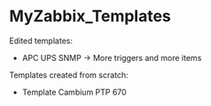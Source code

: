 # MyZabbix_Templates

Edited templates:
- APC UPS SNMP -> More triggers and more items


Templates created from scratch:        
- Template Cambium PTP 670


        
